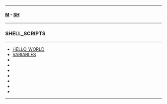 
---

#### [M](https://github.com/ttltrk/TTT/blob/master/menu.md) - [SH](https://github.com/ttltrk/TTT/blob/master/SH/SH.md)

---

### SHELL_SCRIPTS

---

* [HELLO_WORLD](https://github.com/ttltrk/TTT/blob/master/SH/SS/HELLO_WORLD/HELLO_WORLD.md)
* [VARIABLES](https://github.com/ttltrk/TTT/blob/master/SH/SS/VARIABLES/VARIABLES.md)
* []()
* []()
* []()
* []()
* []()
* []()
* []()

---
